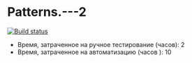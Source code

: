 # Patterns.---2
[![Build status](https://ci.appveyor.com/api/projects/status/yuvt5d6nm6hdi3sw?svg=true)](https://ci.appveyor.com/project/TatyanaSmyslova33542/patterns-2-aflj4)

* Время, затраченное на ручное тестирование (часов): 2
* Время, затраченное на автоматизацию (часов ): 10

